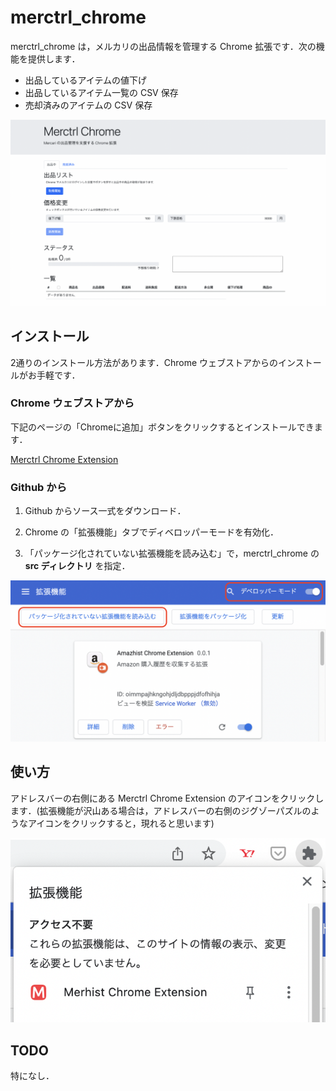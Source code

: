 # merctrl_chrome

merctrl_chrome は，メルカリの出品情報を管理する Chrome 拡張です．次の機能を提供します．

- 出品しているアイテムの値下げ
- 出品しているアイテム一覧の CSV 保存
- 売却済みのアイテムの CSV 保存

![スクリーンショット](img/screenshot.png)

## インストール

2通りのインストール方法があります．Chrome ウェブストアからのインストールがお手軽です．

### Chrome ウェブストアから

下記のページの「Chromeに追加」ボタンをクリックするとインストールできます．

[Merctrl Chrome Extension](https://chrome.google.com/webstore/detail/merhist-chrome-extension/peopdcjikckcplhdipjgfiefcggolbji?hl=ja)

### Github から

1. Github からソース一式をダウンロード．

2. Chrome の「拡張機能」タブでディベロッパーモードを有効化．

3. 「パッケージ化されていない拡張機能を読み込む」で，merctrl_chrome の **src ディレクトリ** を指定．

![スクリーンショット](img/usage_1.png)

## 使い方

アドレスバーの右側にある Merctrl Chrome Extension のアイコンをクリックします．(拡張機能が沢山ある場合は，アドレスバーの右側のジグゾーパズルのようなアイコンをクリックすると，現れると思います)

![スクリーンショット](img/usage_2.png)

## TODO

特になし．